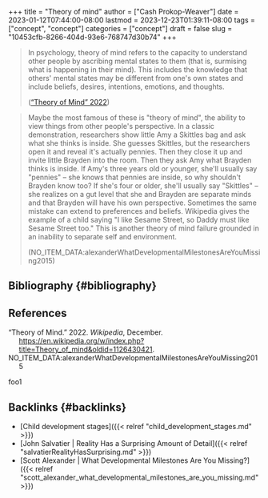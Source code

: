 +++
title = "Theory of mind"
author = ["Cash Prokop-Weaver"]
date = 2023-01-12T07:44:00-08:00
lastmod = 2023-12-23T01:39:11-08:00
tags = ["concept", "concept"]
categories = ["concept"]
draft = false
slug = "10453cfb-8266-404d-93e6-768747d30b74"
+++

> In psychology, theory of mind refers to the capacity to understand other people by ascribing mental states to them (that is, surmising what is happening in their mind). This includes the knowledge that others' mental states may be different from one's own states and include beliefs, desires, intentions, emotions, and thoughts.
>
> (<a href="#citeproc_bib_item_1">“Theory of Mind” 2022</a>)

<!--quoteend-->

> Maybe the most famous of these is "theory of mind", the ability to view things from other people's perspective. In a classic demonstration, researchers show little Amy a Skittles bag and ask what she thinks is inside. She guesses Skittles, but the researchers open it and reveal it's actually pennies. Then they close it up and invite little Brayden into the room. Then they ask Amy what Brayden thinks is inside. If Amy's three years old or younger, she'll usually say "pennies" – she knows that pennies are inside, so why shouldn't Brayden know too? If she's four or older, she'll usually say "Skittles" – she realizes on a gut level that she and Brayden are separate minds and that Brayden will have his own perspective. Sometimes the same mistake can extend to preferences and beliefs. Wikipedia gives the example of a child saying "I like Sesame Street, so Daddy must like Sesame Street too." This is another theory of mind failure grounded in an inability to separate self and environment.
>
> (NO_ITEM_DATA:alexanderWhatDevelopmentalMilestonesAreYouMissing2015)


## Bibliography {#bibliography}

## References

<style>.csl-entry{text-indent: -1.5em; margin-left: 1.5em;}</style><div class="csl-bib-body">
  <div class="csl-entry"><a id="citeproc_bib_item_1"></a>“Theory of Mind.” 2022. <i>Wikipedia</i>, December. <a href="https://en.wikipedia.org/w/index.php?title=Theory_of_mind&oldid=1126430421">https://en.wikipedia.org/w/index.php?title=Theory_of_mind&#38;oldid=1126430421</a>.</div>
  <div class="csl-entry">NO_ITEM_DATA:alexanderWhatDevelopmentalMilestonesAreYouMissing2015</div>
</div>

foo1


## Backlinks {#backlinks}

-   [Child development stages]({{< relref "child_development_stages.md" >}})
-   [John Salvatier | Reality Has a Surprising Amount of Detail]({{< relref "salvatierRealityHasSurprising.md" >}})
-   [Scott Alexander | What Developmental Milestones Are You Missing?]({{< relref "scott_alexander_what_developmental_milestones_are_you_missing.md" >}})
